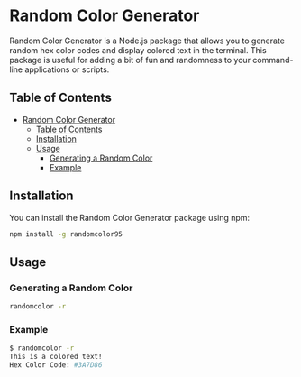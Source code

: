 # Random Color Generator

Random Color Generator is a Node.js package that allows you to generate random hex color codes and display colored text in the terminal. This package is useful for adding a bit of fun and randomness to your command-line applications or scripts.

## Table of Contents

- [Random Color Generator](#random-color-generator)
  - [Table of Contents](#table-of-contents)
  - [Installation](#installation)
  - [Usage](#usage)
    - [Generating a Random Color](#generating-a-random-color)
    - [Example](#example)

## Installation

You can install the Random Color Generator package using npm:

```bash
npm install -g randomcolor95
```
## Usage

### Generating a Random Color

```bash
randomcolor -r
```

### Example
```bash
$ randomcolor -r
This is a colored text!
Hex Color Code: #3A7D86
```

